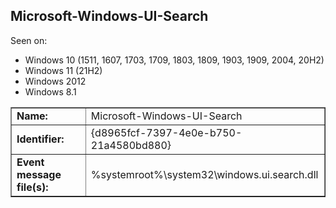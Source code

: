 ## Microsoft-Windows-UI-Search

Seen on:
* Windows 10 (1511, 1607, 1703, 1709, 1803, 1809, 1903, 1909, 2004, 20H2)
* Windows 11 (21H2)
* Windows 2012
* Windows 8.1

<table border="1" class="docutils">
  <tbody>
    <tr>
      <td><b>Name:</b></td>
      <td>Microsoft-Windows-UI-Search</td>
    </tr>
    <tr>
      <td><b>Identifier:</b></td>
      <td>{d8965fcf-7397-4e0e-b750-21a4580bd880}</td>
    </tr>
    <tr>
      <td><b>Event message file(s):</b></td>
      <td>%systemroot%\system32\windows.ui.search.dll</td>
    </tr>
  </tbody>
</table>

&nbsp;

